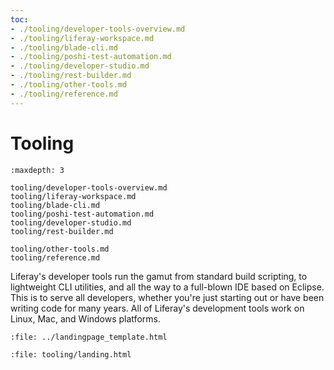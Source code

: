 ```yaml
---
toc:
- ./tooling/developer-tools-overview.md
- ./tooling/liferay-workspace.md
- ./tooling/blade-cli.md
- ./tooling/poshi-test-automation.md
- ./tooling/developer-studio.md
- ./tooling/rest-builder.md
- ./tooling/other-tools.md
- ./tooling/reference.md
---
```

# Tooling

```{toctree}
:maxdepth: 3

tooling/developer-tools-overview.md
tooling/liferay-workspace.md
tooling/blade-cli.md
tooling/poshi-test-automation.md
tooling/developer-studio.md
tooling/rest-builder.md

tooling/other-tools.md
tooling/reference.md
```

Liferay's developer tools run the gamut from standard build scripting, to lightweight CLI utilities, and all the way to a full-blown IDE based on Eclipse. This is to serve all developers, whether you're just starting out or have been writing code for many years. All of Liferay's development tools work on Linux, Mac, and Windows platforms.

```{raw} html
:file: ../landingpage_template.html
```

```{raw} html
:file: tooling/landing.html
```